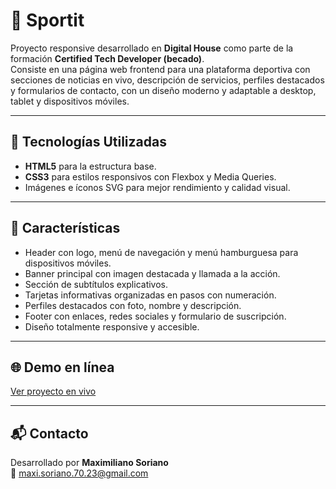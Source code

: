 # 🏅 Sportit

Proyecto responsive desarrollado en **Digital House** como parte de la formación **Certified Tech Developer (becado)**.  
Consiste en una página web frontend para una plataforma deportiva con secciones de noticias en vivo, descripción de servicios, perfiles destacados y formularios de contacto, con un diseño moderno y adaptable a desktop, tablet y dispositivos móviles.

---

## 🚀 Tecnologías Utilizadas

- **HTML5** para la estructura base.  
- **CSS3** para estilos responsivos con Flexbox y Media Queries.  
- Imágenes e íconos SVG para mejor rendimiento y calidad visual.  

---

## 📌 Características

- Header con logo, menú de navegación y menú hamburguesa para dispositivos móviles.  
- Banner principal con imagen destacada y llamada a la acción.  
- Sección de subtítulos explicativos.  
- Tarjetas informativas organizadas en pasos con numeración.  
- Perfiles destacados con foto, nombre y descripción.  
- Footer con enlaces, redes sociales y formulario de suscripción.  
- Diseño totalmente responsive y accesible.  

---

## 🌐 Demo en línea

[Ver proyecto en vivo](#)

---

## 📬 Contacto

Desarrollado por **Maximiliano Soriano**  
📧 maxi.soriano.70.23@gmail.com
